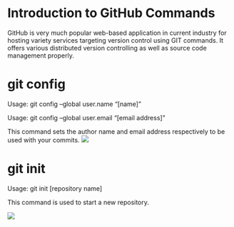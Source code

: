 # Introduction to GitHub Commands

GitHub is very much popular web-based application in current industry for hosting variety services targeting version control using GIT commands. It offers various distributed version controlling as well as source code management properly.

# git config
Usage: git config –global user.name “[name]”  

Usage: git config –global user.email “[email address]”  

This command sets the author name and email address respectively to be used with your commits.
![](https://d1jnx9ba8s6j9r.cloudfront.net/blog/wp-content/uploads/2018/07/1-9.png)

# git init

Usage: git init [repository name]

This command is used to start a new repository.

![](https://d1jnx9ba8s6j9r.cloudfront.net/blog/wp-content/uploads/2018/07/2-6.png)

